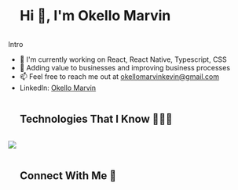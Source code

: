 <!--h1 without bottom border-->
<div align="left" id="user-content-toc">
  <ul>
    <summary><h1 style="display: inline-block">Hi 👋, I'm Okello Marvin</h1></summary>
  </ul>
</div>

Intro
* 🔭 I'm currently working on React, React Native, Typescript, CSS
* 🌱 Adding value to businesses and improving business processes
* 📫 Feel free to reach me out at [okellomarvinkevin@gmail.com](okellomarvinkevin@gmail.com)
* LinkedIn: [Okello Marvin](https://www.linkedin.com/in/okello-marvin-kevin-ochira-959767158)
<!--h1 without bottom border-->
<div align="left" id="user-content-toc">
  <ul>
    <summary><h2 style="display: inline-block">Technologies That I Know 👨🏻‍💻</h2></summary>
  </ul>
</div>
<!--tech stack icons-->
<p align="left">
  <a href="https://skillicons.dev">
    <img src="https://skillicons.dev/icons?i=angular,react,git,css,docker,firebase,github,html,js,materialui,mongodb,postman,redux,tailwind,ts,python,linux,django,gitlab&perline=10" />
  </a>
</p>
<!--h2 without bottom border-->
<div align="left" id="user-content-toc">
  <ul>
    <summary><h2 style="display: inline-block">Connect With Me 🤝</h2></summary>
  </ul>
</div>
